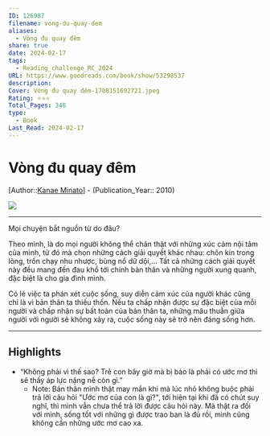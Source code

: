 ```yaml
---
ID: 126987
filename: vong-du-quay-dem
aliases:
  - Vòng đu quay đêm
share: true
date: 2024-02-17
tags:
  - Reading_challenge_RC_2024
URL: https://www.goodreads.com/book/show/53298537
description: 
Cover: Vòng đu quay đêm-1708151692721.jpeg
Rating: ⭐⭐⭐
Total_Pages: 348
type:
  - Book
Last_Read: 2024-02-17
---
```

# Vòng đu quay đêm
[Author::[Kanae Minato](../../Kanae%20Minato.md)] - (Publication_Year:: 2010)

![](https://i.imgur.com/zuGUWBv.png)


---
Mọi chuyện bắt nguồn từ do đâu?

Theo mình, là do mọi người không thể chân thật với những xúc cảm nội tâm của mình, từ đó mà chọn những cách giải quyết khác nhau: chôn kín trong lòng, trốn chạy nhu nhược, bùng nổ dữ dội,... Tất cả những cách giải quyết này đều mang đến đau khổ tới chính bản thân và những người xung quanh, đặc biệt là cho gia đình mình.

Có lẽ việc ta phán xét cuộc sống, suy diễn cảm xúc của người khác cũng chỉ là vì bản thân ta thiếu thốn. Nếu ta chấp nhận được sự đặc biệt của mỗi người và chấp nhận sự bất toàn của bản thân ta, những mâu thuẫn giữa người với người sẽ không xảy ra, cuộc sống này sẽ trở nên đáng sống hơn.

---
## Highlights
- “Không phải vì thế sao? Trẻ con bây giờ mà bị bảo là phải có ước mơ thì sẽ thấy áp lực nặng nề còn gì.”
    - Note: Bản thân mình thật may mắn khi mà lúc nhỏ không buộc phải trả lời câu hỏi "Ước mơ của con là gì?", tới hiện tại khi đã có chút suy nghĩ, thì mình vẫn chưa thể trả lời được câu hỏi này. Mà thật ra đối với mình, sống tốt với những gì được trao ban là đủ rồi, mình cũng không cần những ước mơ cao xa.